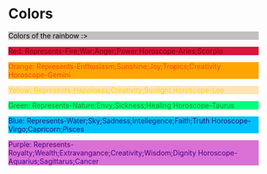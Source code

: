 # Colors
<html>
    <p style="color: black; background-color:silver;">
            Colors of the rainbow :>
    </p>
</html>
<body>
    <p style="color:maroon; background-color:crimson;">
        Red: Represents-Fire;War;Anger;Power Horoscope-Aries;Scorpio
    </p>
    <p style="color:orangered; background-color:orange;">
        Orange: Represents-Enthusiasm;Sunshine;Joy;Tropics;Creativity Horoscope-Gemini
    </p>
    <p style="color:gold; background-color:moccasin;">
        Yellow: Represents-Happiness;Creativity;Sunlight Horoscope-Leo
    </p>
    <p style="color:forestgreen; background-color: springgreen;">
        Green: Represents-Nature;Envy;Sickness;Healing Horoscope-Taurus
    </p>
    <p style="color:midnightblue; background-color: deepskyblue;">
        Blue: Represents-Water;Sky;Sadness;Intellegence;Faith;Truth Horoscope-Virgo;Capricorn;Pisces
    </p>
    <p style="color:indigo; background-color: orchid;">
        Purple: Represents-Royalty;Wealth;Extravangance;Creativity;Wisdom;Dignity Horoscope-Aquarius;Sagittarus;Cancer
    </p>
</body>
